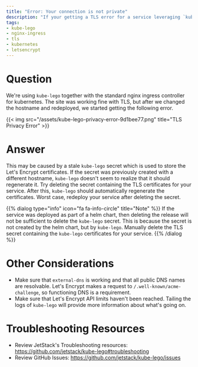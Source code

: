 ```yaml
---
title: "Error: Your connection is not private"
description: "If your getting a TLS error for a service leveraging `kube-lego`, then try deleting the TLS secret to let `kube-lego` generate a new one."
tags:
- kube-lego
- nginx-ingress
- tls
- kubernetes
- letsencrypt
---
```


# Question

We're using `kube-lego` together with the standard nginx ingress controller for kubernetes. The site was working fine with TLS, but after we changed the hostname and redeployed, we started getting the following error.

{{< img src="/assets/kube-lego-privacy-error-9d1bee77.png" title="TLS Privacy Error" >}}

# Answer

This may be caused by a stale `kube-lego` secret which is used to store the Let's Encrypt certificates. If the secret was previously created with a different hostname, `kube-lego` doesn't seem to realize that it should regenerate it. Try deleting the secret containing the TLS certificates for your service. After this, `kube-lego` should automatically regenerate the certificates. Worst case, redeploy your service after deleting the secret.

{{% dialog type="info" icon="fa fa-info-circle" title="Note" %}}
If the service was deployed as part of a helm chart, then deleting the release will not be sufficient to delete the `kube-lego` secret. This is because the secret is not created by the helm chart, but by `kube-lego`. Manually delete the TLS secret containing the `kube-lego` certificates for your service. 
{{% /dialog %}}

# Other Considerations

* Make sure that `external-dns` is working and that all public DNS names are resolvable. Let's Encrypt makes a request to `/.well-known/acme-challenge`, so functioning DNS is a requirement.
* Make sure that Let's Encrypt API limits haven't been reached. Tailing the logs of `kube-lego` will provide more information about what's going on.

# Troubleshooting Resources

- Review JetStack's Troubleshooting resources: <https://github.com/jetstack/kube-lego#troubleshooting>
- Review GitHub Issues: <https://github.com/jetstack/kube-lego/issues>
